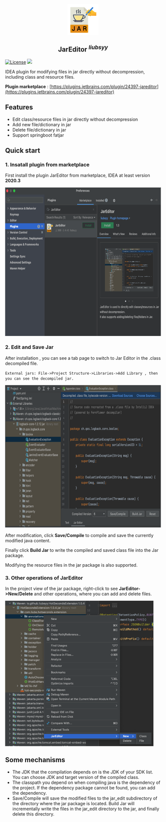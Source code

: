
<div align="center">
  <img align="center" src="./img/logo.png" width="100" height="100" />
</div>

<h2 align="center"/>JarEditor <sup><em>liubsyy</em></sup></h2>

<!--<h4 align="center"><strong>English</strong> | <a href="./README_CN.md">简体中文</a></h4>-->

[![License](https://img.shields.io/badge/License-Apache2.0-blue.svg)](https://github.com/Liubsyy/JarEditor/blob/master/LICENSE)
[![](https://img.shields.io/jetbrains/plugin/d/24397)](https://plugins.jetbrains.com/plugin/24397-jareditor)


IDEA plugin for modifying files in jar directly without decompression, including class and resource files.

**Plugin marketplace** : [https://plugins.jetbrains.com/plugin/24397-jareditor](https://plugins.jetbrains.com/plugin/24397-jareditor)

## Features
- Edit class/resource files in jar directly without decompression
- Add new file/dictionary in jar
- Delete file/dictionary in jar
- Support springboot fatjar

## Quick start

### 1. Insatall plugin from marketplace
First install the plugin JarEditor from marketplace, IDEA at least version **2020.3**

<img src="./img/jareditor_marketplace.png" width="720" height="480" />


### 2. Edit and Save Jar
After installation , you can see a tab page to switch to Jar Editor in the .class decompiled file.

`External jars: File->Project Structure->Libraries->Add Library , then you can see the decompiled jar.`

<img src="./img/JarEditor_whole.png" width="720" height="460" />

After modification, click **Save/Compile** to compile and save the currently modified java content. 

Finally click **Build Jar** to write the compiled and saved class file into the Jar package.

Modifying the resource files in the jar package is also supported.

### 3. Other operations of JarEditor
In the project view of the jar package, right-click to see **JarEditor->New/Delete** and other operations, where you can add and delete files.

<img src="./img/JarEditor_add_delete.png" width="480" height="470" />


## Some mechanisms
- The JDK that the compilation depends on is the JDK of your SDK list. You can choose JDK and target version of the compiled class.
- The classpath you depend on when compiling java is the dependency of the project. If the dependency package cannot be found, you can add the dependency.
- Save/Compile will save the modified files to the jar_edit subdirectory of the directory where the jar package is located. Build Jar will incrementally write the files in the jar_edit directory to the jar, and finally delete this directory.

